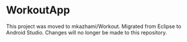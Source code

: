 WorkoutApp
==========
This project was moved to mkazhami/Workout.
Migrated from Eclipse to Android Studio. Changes will no longer be made to this repository.
